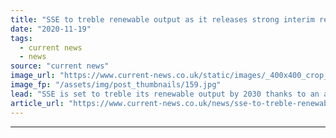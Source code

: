 ```yaml
---
title: "SSE to treble renewable output as it releases strong interim results"
date: "2020-11-19"
tags: 
  - current news
  - news
source: "current news"
image_url: "https://www.current-news.co.uk/static/images/_400x400_crop_center-center/BeatriceTurbines2-credit-SSE-BOWL.jpg"
image_fp: "/assets/img/post_thumbnails/159.jpg"
lead: "​SSE is set to treble its renewable output by 2030 thanks to an attractive pipeline of projects, and is on track to add 1GW of new capacity annually in the second half of the decade."
article_url: "https://www.current-news.co.uk/news/sse-to-treble-renewable-output-as-it-releases-strong-interim-results?utm_source=rss-feeds&utm_medium=rss&utm_campaign=rss"
---
```


---
